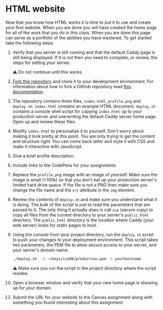 # HTML website

Now that you know how HTML works it is time to put it to use and create your first website. When you are done you will have created the home page for all of the work that you do in this class. When you are done this page can serve as a portfolio of the abilities you have mastered. To get started take the following steps.

1. Verify that you server is still running and that the default Caddy page is still being displayed. If it is not then you need to complete, or review, the steps for setting your server.
   
   ⚠ Do not continue until this works.
1. [Fork this repository](https://github.com/webprogramming260/website-html/fork) and clone it to your development environment. For information about how to fork a GitHub repository read [this documentation](https://docs.github.com/en/get-started/quickstart/fork-a-repo).
1. The repository contains three files, `index.html`, `profile.png` and `deploy.sh`. `index.html` contains an example HTML document. `deploy.sh` contains a console shell script for copying `index.html` up to your production server and overwriting the default Caddy server home page. Open up and review these files.
1. Modify `index.html` to personalize it to yourself. Don't worry about making it look pretty at this point. You are only trying to get the content and structure right. You can come back latter and style it with CSS and make it interactive with JavaScript.
1. Give a brief profile description.
1. Include links to the CodePens for your assignments.
1. Replace the `profile.png` image with an image of yourself. Make sure the image is small (<100k) so that you don't eat up your production server's limited hard drive space. If the file is not a PNG then make sure you change the file name and the `src` attribute in the `img` element.
1. Review the contents of `deploy.sh` and make sure you understand what it is doing. The bulk of the script is just to read the parameters that are passed to it. The only thing it actually does is call `scp` (secure copy) to copy all files from the current directory to your server's `public_html` directory. The `public_html` directory is the location where Caddy (your web server) looks for static pages to host.
1. Using the console from your project directory, run the `deploy.sh` script to push your changes to your deployment environment. This script takes two parameters, the PEM file to allow secure access to your server, and your server's domain name.

   ```sh
   ./deploy.sh  -k ~/keys/cs260/production.pem -h yourhostname
   ```

   ⚠ Make sure you run the script in the project directory where the script resides.

1. Open a browser window and verify that your new home page is showing up for your domain.
1. Submit the URL for your website to the Canvas assignment along with something you found interesting about this assignment.
